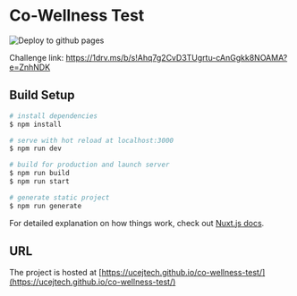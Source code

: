 # Co-Wellness Test

![Deploy to github pages](https://github.com/ucejtech/co-wellness-test/workflows/Deploy%20to%20github%20pages/badge.svg)

Challenge link:
https://1drv.ms/b/s!Ahq7g2CvD3TUgrtu-cAnGgkk8NOAMA?e=ZnhNDK

## Build Setup

```bash
# install dependencies
$ npm install

# serve with hot reload at localhost:3000
$ npm run dev

# build for production and launch server
$ npm run build
$ npm run start

# generate static project
$ npm run generate
```

For detailed explanation on how things work, check out [Nuxt.js docs](https://nuxtjs.org).

## URL

The project is hosted at [https://ucejtech.github.io/co-wellness-test/](https://ucejtech.github.io/co-wellness-test/)
